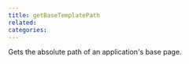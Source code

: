 ```yaml
---
title: getBaseTemplatePath
related:
categories:
---
```


Gets the absolute path of an application's base page.